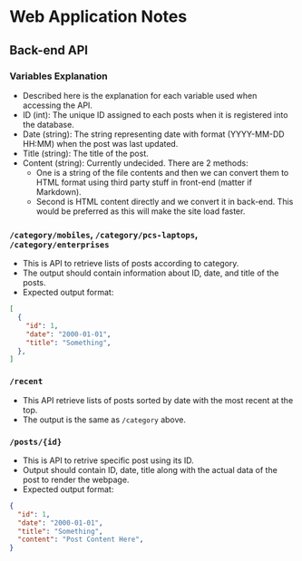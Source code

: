# Web Application Notes

## Back-end API

### Variables Explanation

- Described here is the explanation for each variable used when accessing the API.
- ID (int): The unique ID assigned to each posts when it is registered into the database.
- Date (string): The string representing date with format (YYYY-MM-DD HH:MM) when the post was last updated.
- Title (string): The title of the post.
- Content (string): Currently undecided. There are 2 methods:
  - One is a string of the file contents and then we can convert them to HTML format using third party stuff in front-end (matter if Markdown).
  - Second is HTML content directly and we convert it in back-end. This would be preferred as this will make the site load faster.

### `/category/mobiles`, `/category/pcs-laptops`, `/category/enterprises`

- This is API to retrieve lists of posts according to category.
- The output should contain information about ID, date, and title of the posts.
- Expected output format:

```JSON
[
  {
    "id": 1,
    "date": "2000-01-01",
    "title": "Something",
  },
]
```

### `/recent`

- This API retrieve lists of posts sorted by date with the most recent at the top.
- The output is the same as `/category` above.

### `/posts/{id}`

- This is API to retrive specific post using its ID.
- Output should contain ID, date, title along with the actual data of the post to render the webpage.
- Expected output format:

```JSON
{
  "id": 1,
  "date": "2000-01-01",
  "title": "Something",
  "content": "Post Content Here",
}
```
